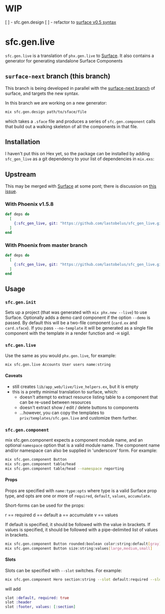 # WIP

  [ ] - sfc.gen.design
  [ ] - refactor to [surface v0.5 syntax](https://gist.github.com/msaraiva/dd40ab537e1508f1af2954a19faa2d54#dynamic-attributesproperties)

# sfc.gen.live

`sfc.gen.live` is a translation of `phx.gen.live` to [Surface](https://surface-ui.org).
It also contains a generator for generating standalone Surface Components

## `surface-next` branch (this branch)

This branch is being developed in parallel with the [surface-next branch](https://github.com/surface-ui/surface/tree/surface-next) of surface, and targets the new syntax.

In this branch we are working on a new generator:

```bash
mix sfc.gen.design path/to/sface/file
```

which takes a `.sface` file and produces a series of `sfc.gen.component` calls that build out a walking skeleton of all the components in that file.

## Installation

I haven't put this on Hex yet, so the package can be installed
by adding `sfc_gen_live` as a git dependency to your list of
dependencies in `mix.exs`:

## Upstream

This may be merged with [Surface](https://github.com/surface-ui/surface) at some pont; there is discussion on [this issue](https://github.com/surface-ui/surface/issues/333).

### With Phoenix v1.5.8

```elixir
def deps do
  [
    {:sfc_gen_live, git: "https://github.com/lastobelus/sfc_gen_live.git", branch: "phoenix_1.5.8"}
  ]
end
```

### With Phoenix from master branch

```elixir
def deps do
  [
    {:sfc_gen_live, git: "https://github.com/lastobelus/sfc_gen_live.git"}
  ]
end
```

## Usage

### `sfc.gen.init`

Sets up a project (that was generated with `mix phx.new --live`) to use Surface.
Optionally adds a demo card component if the option `--demo` is passed.
By default this will be a two-file component (`card.ex` and `card.sface`).
If you pass `--no-template` it will be generated as a single file component
with the template in a render function and `~H` sigil.

### `sfc.gen.live`

Use the same as you would `phx.gen.live`, for example:

```bash
mix sfc.gen.live Accounts User users name:string
```

#### Caveats

- still creates `lib/app_web/live/live_helpers.ex`, but it is empty
- this is a pretty minimal translation to surface, which:
  - doesn't attempt to extract resource listing table to a component that can be re-used between resources
  - doesn't extract show / edit / delete buttons to components
  - ...however, you can copy the templates to `priv/templates/sfc.gen.live` and customize them further.

### `sfc.gen.component`

mix sfc.gen.component expects a component module name, and an optional `namespace`
option that is a valid module name.
The component name and/or namespace can also be supplied in 'underscore' form.
For example:

```bash
mix sfc.gen.component Button
mix sfc.gen.component table/head
mix sfc.gen.component table/head --namespace reporting
```

#### Props

Props are specified with `name:type:opts` where type is a valid Surface prop
type, and opts are one or more of `required`, `default`, `values`, `accumulate`.

Short-forms can be used for the props:

r == required
d == default
a == accumulate
v == values

If default is specified, it should be followed with the value in brackets.
If values is specified, it should be followed with a pipe-delimited list
of values in brackets.

```bash
mix sfc.gen.component Button rounded:boolean color:string:default[gray]
mix sfc.gen.component Button size:string:values[large,medium,small]
```

#### Slots

Slots can be specified with `--slot` switches.
For example:

```bash
mix sfc.gen.component Hero section:string --slot default:required --slot header --slot footer[section]
```

will add

```elixir
slot :default, required: true
slot :header
slot :footer, values: [:section]
```
